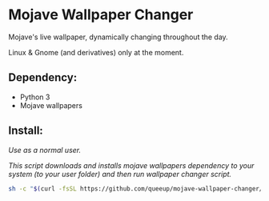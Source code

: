 # Mojave Wallpaper Changer

Mojave's live wallpaper, dynamically changing throughout the day.

Linux & Gnome (and derivatives) only at the moment.

## Dependency:

- Python 3
- Mojave wallpapers

## Install:

*Use as a normal user.*

*This script downloads and installs mojave wallpapers dependency to your system (to your user folder) and then run wallpaper changer script.*

```bash
sh -c "$(curl -fsSL https://github.com/queeup/mojave-wallpaper-changer/raw/main/install.sh)"
```
